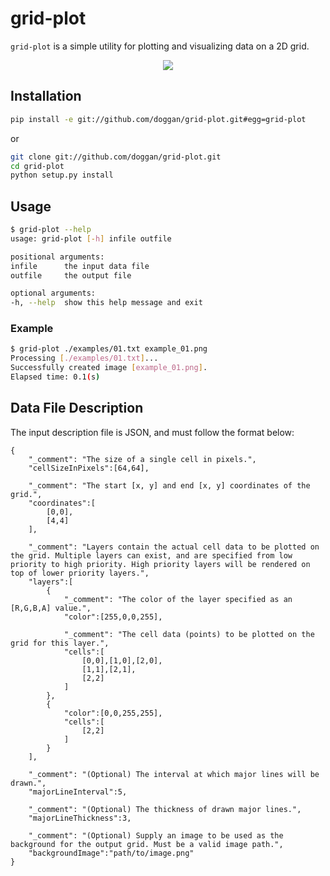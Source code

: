 grid-plot
===========
```grid-plot``` is a simple utility for plotting and visualizing data on a 2D grid.

<p align="center">
<img src="https://raw.github.com/doggan/grid-plot/screenshots/grid_00.png"/>
</p>

## Installation
``` bash
pip install -e git://github.com/doggan/grid-plot.git#egg=grid-plot
```

or

``` bash
git clone git://github.com/doggan/grid-plot.git
cd grid-plot
python setup.py install
```

## Usage
``` bash
$ grid-plot --help
usage: grid-plot [-h] infile outfile

positional arguments:
infile      the input data file
outfile     the output file

optional arguments:
-h, --help  show this help message and exit
```

### Example
``` bash
$ grid-plot ./examples/01.txt example_01.png
Processing [./examples/01.txt]...
Successfully created image [example_01.png].
Elapsed time: 0.1(s)
```

## Data File Description
The input description file is JSON, and must follow the format below:
```
{
    "_comment": "The size of a single cell in pixels.",
    "cellSizeInPixels":[64,64],

    "_comment": "The start [x, y] and end [x, y] coordinates of the grid.",
    "coordinates":[
        [0,0],
        [4,4]
    ],

    "_comment": "Layers contain the actual cell data to be plotted on the grid. Multiple layers can exist, and are specified from low priority to high priority. High priority layers will be rendered on top of lower priority layers.",
    "layers":[
        {
            "_comment": "The color of the layer specified as an [R,G,B,A] value.",
            "color":[255,0,0,255],

            "_comment": "The cell data (points) to be plotted on the grid for this layer.",
            "cells":[
                [0,0],[1,0],[2,0],
                [1,1],[2,1],
                [2,2]
            ]
        },
        {
            "color":[0,0,255,255],
            "cells":[
                [2,2]
            ]
        }
    ],

    "_comment": "(Optional) The interval at which major lines will be drawn.",
    "majorLineInterval":5,

    "_comment": "(Optional) The thickness of drawn major lines.",
    "majorLineThickness":3,

    "_comment": "(Optional) Supply an image to be used as the background for the output grid. Must be a valid image path.",
    "backgroundImage":"path/to/image.png"
}
```
